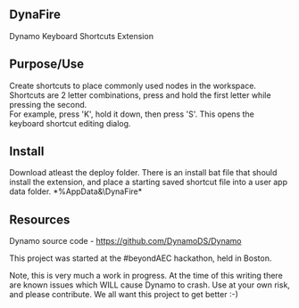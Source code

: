 ## DynaFire
Dynamo Keyboard Shortcuts Extension

## Purpose/Use
Create shortcuts to place commonly used nodes in the workspace.
Shortcuts are 2 letter combinations, press and hold the first letter while pressing the second.  
For example, press 'K', hold it down, then press 'S'.  This opens the keyboard shortcut editing dialog.

## Install
Download atleast the deploy folder.  There is an install bat file that should install the extension, and place a starting saved shortcut file into a user app data folder.  *%AppData&\DynaFire\*

## Resources
Dynamo source code  - https://github.com/DynamoDS/Dynamo 

This project was started at the #beyondAEC hackathon, held in Boston.

Note, this is very much a work in progress.  At the time of this writing there are known issues which WILL cause Dynamo to crash.
Use at your own risk, and please contribute.  We all want this project to get better :-)

